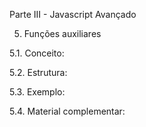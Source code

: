 Parte III - Javascript Avançado

5. Funções auxiliares

5.1. Conceito:

5.2. Estrutura:

5.3. Exemplo:

5.4. Material complementar:
